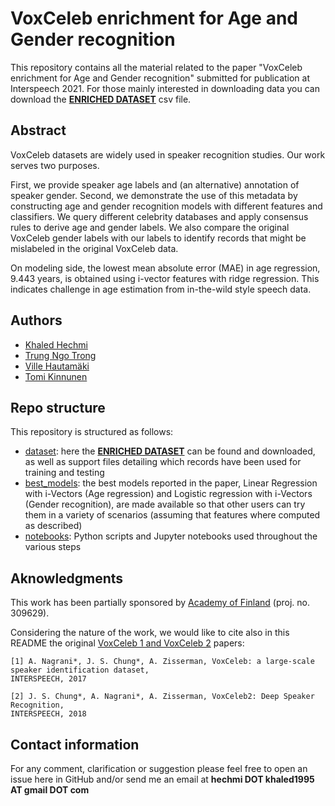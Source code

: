 # VoxCeleb enrichment for Age and Gender recognition

This repository contains all the material related to the paper "VoxCeleb enrichment for Age and Gender recognition" submitted for publication at Interspeech 2021. For those mainly interested in downloading data you can download the [**ENRICHED DATASET**](dataset/final_dataframe_extended.csv) csv file.

## Abstract

VoxCeleb datasets are widely used in speaker recognition studies. Our work serves two purposes.

First, we provide speaker age labels and (an alternative) annotation of speaker gender. 
  Second, we demonstrate the use of this metadata by constructing age and gender recognition models with different features and classifiers. We query different celebrity databases and apply consensus rules to derive age and gender labels. We also compare the original VoxCeleb gender labels with our labels to identify records that might be mislabeled in the original VoxCeleb data.
  
On modeling side, the lowest mean absolute error (MAE) in age regression, 9.443 years, is obtained using i-vector features with ridge regression. This indicates challenge in age estimation from in-the-wild style speech data.

## Authors
- [Khaled Hechmi](https://www.linkedin.com/in/hechmikhaled/)
- [Trung Ngo Trong](https://scholar.google.com/citations?user=EZEq2nAAAAAJ&hl=it&oi=ao)
- [Ville Hautamäki](https://scholar.google.com/citations?user=esQWyTcAAAAJ&hl=it)
- [Tomi Kinnunen](https://scholar.google.com/citations?user=e3SPjpoAAAAJ&hl=it)

## Repo structure
This repository is structured as follows:
- [dataset](dataset/): here the [**ENRICHED DATASET**](dataset/final_dataframe_extended.csv) can be found and downloaded, as well as support files detailing which records have been used for training and testing
- [best_models](best_models/): the best models reported in the paper, Linear Regression with i-Vectors (Age regression) and Logistic regression with i-Vectors (Gender recognition), are made available so that other users can try them in a variety of scenarios (assuming that features where computed as described)
- [notebooks](notebooks/): Python scripts and Jupyter notebooks used throughout the various steps

## Aknowledgments
This work has been partially sponsored by [Academy of Finland](https://www.aka.fi/en) (proj. no. 309629). 

Considering the nature of the work, we would like to cite also in this README the original [VoxCeleb 1 and VoxCeleb 2](https://www.robots.ox.ac.uk/~vgg/data/voxceleb/) papers:
```
[1] A. Nagrani*, J. S. Chung*, A. Zisserman, VoxCeleb: a large-scale speaker identification dataset, 
INTERSPEECH, 2017

[2] J. S. Chung*, A. Nagrani*, A. Zisserman, VoxCeleb2: Deep Speaker Recognition, 
INTERSPEECH, 2018
```

## Contact information

For any comment, clarification or suggestion please feel free to open an issue here in GitHub and/or send me an email at **hechmi DOT khaled1995 AT gmail DOT com** 
